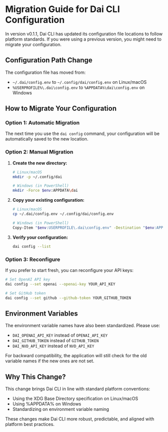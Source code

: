 # Migration Guide for Dai CLI Configuration

In version v0.1.1, Dai CLI has updated its configuration file locations to follow platform standards. If you were using a previous version, you might need to migrate your configuration.

## Configuration Path Change

The configuration file has moved from:
- `~/.dai/config.env` to `~/.config/dai/config.env` on Linux/macOS
- `%USERPROFILE%\.dai\config.env` to `%APPDATA%\dai\config.env` on Windows

## How to Migrate Your Configuration

### Option 1: Automatic Migration

The next time you use the `dai config` command, your configuration will be automatically saved to the new location.

### Option 2: Manual Migration

1. **Create the new directory:**
   ```bash
   # Linux/macOS
   mkdir -p ~/.config/dai
   
   # Windows (in PowerShell)
   mkdir -Force $env:APPDATA\dai
   ```

2. **Copy your existing configuration:**
   ```bash
   # Linux/macOS
   cp ~/.dai/config.env ~/.config/dai/config.env
   
   # Windows (in PowerShell)
   Copy-Item "$env:USERPROFILE\.dai\config.env" -Destination "$env:APPDATA\dai\config.env"
   ```

3. **Verify your configuration:**
   ```bash
   dai config --list
   ```

### Option 3: Reconfigure

If you prefer to start fresh, you can reconfigure your API keys:

```bash
# Set OpenAI API key
dai config --set openai --openai-key YOUR_API_KEY

# Set GitHub token
dai config --set github --github-token YOUR_GITHUB_TOKEN
```

## Environment Variables

The environment variable names have also been standardized. Please use:
- `DAI_OPENAI_API_KEY` instead of `OPENAI_API_KEY`
- `DAI_GITHUB_TOKEN` instead of `GITHUB_TOKEN`
- `DAI_NVD_API_KEY` instead of `NVD_API_KEY`

For backward compatibility, the application will still check for the old variable names if the new ones are not set.

## Why This Change?

This change brings Dai CLI in line with standard platform conventions:
- Using the XDG Base Directory specification on Linux/macOS
- Using %APPDATA% on Windows
- Standardizing on environment variable naming

These changes make Dai CLI more robust, predictable, and aligned with platform best practices. 